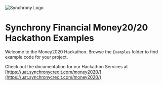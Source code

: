 ![Synchrony  Logo](http://newsroom.synchronyfinancial.com/sites/synchrony.newshq.businesswire.com/files/logo/file/SF_logo_goldcharcoal_whitebkgrd_rgb_500px.jpg)

# Synchrony Financial Money20/20 Hackathon Examples

Welcome to the Money2020 Hackathon.  Browse the `Examples` folder to find example
code for your project.   

Check out the documentation for our Hackathon Services at [https://uat.synchronycredit.com/money2020/](https://uat.synchronycredit.com/money2020/)
